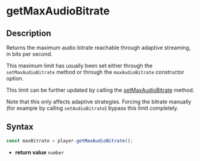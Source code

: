 # getMaxAudioBitrate

## Description

Returns the maximum audio bitrate reachable through adaptive streaming, in bits
per second.

This maximum limit has usually been set either through the `setMaxAudioBitrate`
method or through the `maxAudioBitrate` constructor option.

This limit can be further updated by calling the
[setMaxAudioBitrate](./setMaxAudioBitrate.md) method.

Note that this only affects adaptive strategies. Forcing the bitrate manually
(for example by calling `setAudioBitrate`) bypass this limit completely.


## Syntax

```js
const maxBitrate = player.getMaxAudioBitrate();
```

 - **return value** `number`
